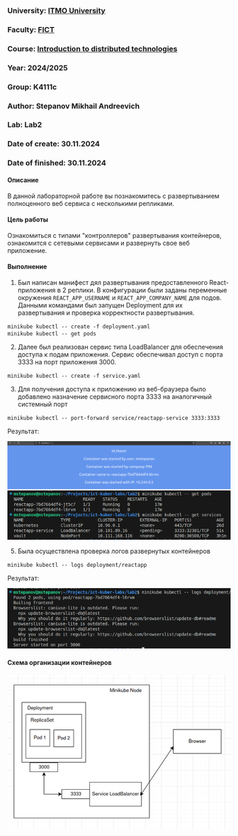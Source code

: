 ### University: [ITMO University](https://itmo.ru/ru/)
### Faculty: [FICT](https://fict.itmo.ru)
### Course: [Introduction to distributed technologies](https://github.com/itmo-ict-faculty/introduction-to-distributed-technologies)
### Year: 2024/2025
### Group: K4111c
### Author: Stepanov Mikhail Andreevich
### Lab: Lab2
### Date of create: 30.11.2024
### Date of finished: 30.11.2024

#### Описание 

В данной лабораторной работе вы познакомитесь с развертыванием полноценного веб сервиса с несколькими репликами. 

#### Цель работы

Ознакомиться с типами "контроллеров" развертывания контейнеров, ознакомится с сетевыми сервисами и развернуть свое веб приложение.

#### Выполнение

1. Был написан манифест дял развертывания предоставленного React-приложения в 2 реплики. В конфигурации были заданы переменные окружения `REACT_APP_USERNAME` и `REACT_APP_COMPANY_NAME` для подов. Данными командами был запущен Deployment для их развертывания и проверка корректности развертывания.
```shell
minikube kubectl -- create -f deployment.yaml
minikube kubectl -- get pods
```
2. Далее был реализован сервис типа LoadBalancer для обеспечения доступа к подам приложения. Сервис обеспечивал доступ с порта 3333 на порт приложения 3000. 
```shell
minikube kubectl -- create -f service.yaml
```
3. Для получения доступа к приложению из веб-браузера было добавлено назначение сервисного порта 3333 на аналогичный системный порт
```shell
minikube kubectl -- port-forward service/reactapp-service 3333:3333
```

Результат:

![step1](./images/image-1.png)
![step2](./images/image-2.png)

5. Была осуществлена проверка логов развернутых контейнеров
```shell
minikube kubectl -- logs deployment/reactapp
```
Результат:

![step3](./images/image-3.png)


####  Схема организации контейнеров
![step4](./images/image-4.png)
